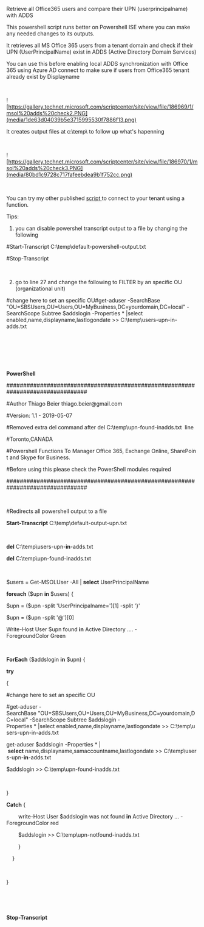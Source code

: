 Retrieve all Office365 users and compare their UPN (userprincipalname) with ADDS

This powershell script runs better on Powershell ISE where you can make any
needed changes to its outputs.

It retrieves all MS Office 365 users from a tenant domain and check if their UPN
(UserPrincipalName) exist in ADDS (Active Directory Domain Services)

You can use this before enabling local ADDS synchronization with Office 365
using Azure AD connect to make sure if users from Office365 tenant already exist
by Displayname

 

![https://gallery.technet.microsoft.com/scriptcenter/site/view/file/186969/1/msol%20adds%20check2.PNG](media/1de63d04039b5e3715995530f7886f13.png)

It creates output files at c:\\temp\\ to follow up what's hapenning

 

![https://gallery.technet.microsoft.com/scriptcenter/site/view/file/186970/1/msol%20adds%20check3.PNG](media/80bd1c9728c717fafeebdea9b1f752cc.png)

 

You can try my other
published [script ](https://gallery.technet.microsoft.com/scriptcenter/Office365-Exchange-bb504cce?redir=0)to
connect to your tenant using a function. 

Tips:

1. you can disable powershel transcript output to a file by changing the
following

\#Start-Transcript C:\\temp\\default-powershell-output.txt

\#Stop-Transcript 

 

2. go to line 27 and change the following to FILTER by an specific OU
(organizational unit)

\#change here to set an specific OU\#get-aduser -SearchBase
"OU=SBSUsers,OU=Users,OU=MyBusiness,DC=yourdomain,DC=local" -SearchScope Subtree
\$addslogin -Properties \* \|select enabled,name,displayname,lastlogondate \>\>
C:\\temp\\users-upn-in-adds.txt 

 

 

 

**PowerShell**

\#\#\#\#\#\#\#\#\#\#\#\#\#\#\#\#\#\#\#\#\#\#\#\#\#\#\#\#\#\#\#\#\#\#\#\#\#\#\#\#\#\#\#\#\#\#\#\#\#\#\#\#\#\#\#\#\#\#\#\#\#\#\#\#\#\#\#\#\#\#\#\#\#\#\#\#\#\#\#\#  

\#Author Thiago Beier thiago.beier\@gmail.com  

\#Version: 1.1 - 2019-05-07 

\#Removed extra del command after del C:\\temp\\upn-found-inadds.txt  line 

\#Toronto,CANADA  

\#Powershell Functions To Manager Office 365, Exchange Online, SharePoint and Skype for Business.  

\#Before using this please check the PowerShell modules required  

\#\#\#\#\#\#\#\#\#\#\#\#\#\#\#\#\#\#\#\#\#\#\#\#\#\#\#\#\#\#\#\#\#\#\#\#\#\#\#\#\#\#\#\#\#\#\#\#\#\#\#\#\#\#\#\#\#\#\#\#\#\#\#\#\#\#\#\#\#\#\#\#\#\#\#\#\#\#\#\#  

 

\#Redirects all powershell output to a file 

**Start-Transcript** C:\\temp\\default-output-upn.txt 

 

**del** C:\\temp\\users-upn-**in**-adds.txt 

**del** C:\\temp\\upn-found-inadds.txt 

 

\$users = Get-MSOLUser -All \| **select** UserPrincipalName 

**foreach** (\$upn **in** \$users) { 

\$upn = (\$upn -split 'UserPrincipalname=')[1] -split '}' 

\$upn = (\$upn -split '\@')[0] 

Write-Host User \$upn found **in** Active Directory .... -ForegroundColor Green 

 

**ForEach** (\$addslogin **in** \$upn) { 

**try**  

{ 

\#change here to set an specific OU 

\#get-aduser -SearchBase "OU=SBSUsers,OU=Users,OU=MyBusiness,DC=yourdomain,DC=local" -SearchScope Subtree \$addslogin -Properties \* \|select enabled,name,displayname,lastlogondate \>\> C:\\temp\\users-upn-in-adds.txt 

get-aduser \$addslogin -Properties \* \| **select** name,displayname,samaccountname,lastlogondate \>\> C:\\temp\\users-upn-**in**-adds.txt 

\$addslogin \>\> C:\\temp\\upn-found-inadds.txt 

 

} 

**Catch** { 

        write-Host User \$addslogin was not found **in** Active Directory ... -ForegroundColor red  

        \$addslogin \>\> C:\\temp\\upn-notfound-inadds.txt 

        } 

    } 

 

} 

 

 

**Stop-Transcript** 

 
